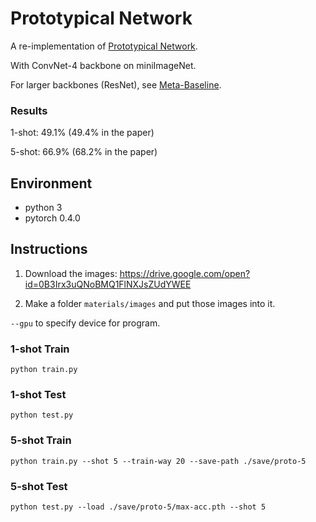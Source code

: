 # Prototypical Network

A re-implementation of [Prototypical Network](https://arxiv.org/abs/1703.05175).

With ConvNet-4 backbone on miniImageNet.

For larger backbones (ResNet), see [Meta-Baseline](https://github.com/cyvius96/few-shot-meta-baseline).

### Results

1-shot: 49.1% (49.4% in the paper)

5-shot: 66.9% (68.2% in the paper)

## Environment

* python 3
* pytorch 0.4.0

## Instructions

1. Download the images: https://drive.google.com/open?id=0B3Irx3uQNoBMQ1FlNXJsZUdYWEE

2. Make a folder `materials/images` and put those images into it.

`--gpu` to specify device for program.

### 1-shot Train

`python train.py`

### 1-shot Test

`python test.py` 

### 5-shot Train

`python train.py --shot 5 --train-way 20 --save-path ./save/proto-5`

### 5-shot Test

`python test.py --load ./save/proto-5/max-acc.pth --shot 5`
